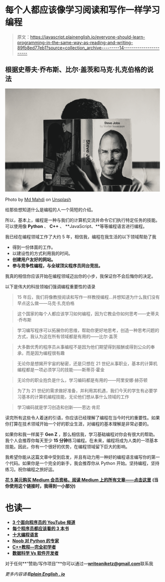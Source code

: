 # 每个人都应该像学习阅读和写作一样学习编程

> 原文：<https://javascript.plainenglish.io/everyone-should-learn-programming-in-the-same-way-as-reading-and-writing-89fb8ed77eb1?source=collection_archive---------14----------------------->

## 根据史蒂夫·乔布斯、比尔·盖茨和马克·扎克伯格的说法

![](img/f1f2a836d1ef9811fcb231a2f92b683f.png)

Photo by [Md Mahdi](https://unsplash.com/@mahdi17?utm_source=medium&utm_medium=referral) on [Unsplash](https://unsplash.com?utm_source=medium&utm_medium=referral)

给那些想知道什么是编程的人一个简短的介绍。

所以，基本上，编程是一种与我们的计算机交流并命令它们执行特定任务的技能。可以使用像 **Python** 、 **C++** 、 **JavaScript、**等等编程语言进行编程。

我已经在编程领域工作了大约 5 年，相信我，编程在我生活的以下领域帮助了我

*   得到一份体面的工作。
*   以建设性的方式利用我的时间。
*   **创建用户友好的网站。**
*   **参与竞争性编程，与全球顶尖程序员同台竞技。**

我真的相信你应该开始在编程领域迈出你的小步，我保证你不会后悔你的决定。

以下是伟大的科技领袖们强调编程重要性的语录

> 15 年后，我们将像教授阅读和写作一样教授编程…并想知道为什么我们没有早点这么做——马克·扎克伯格

> 这个国家的每个人都应该学习如何编程，因为它教会你如何思考——史蒂夫·乔布斯

> 学习编写程序可以拓展你的思维，帮助你更好地思考，创造一种思考问题的方式，我认为这在所有领域都是有用的——比尔·盖茨

> 大多数优秀的程序员从事编程不是因为他们期望得到报酬或得到公众的奉承，而是因为编程很有趣

> 无论你是想揭开宇宙的秘密，还是只想在 21 世纪从事职业，基本的计算机编程都是一项必须学习的技能——斯蒂芬·霍金

> 无论你的职业抱负是什么，学习编码都是有用的——阿里安娜·赫芬顿

> 为了为 21 世纪的需求做好准备，并利用其机遇，我们今天的学生有必要学习基本的计算机编程技能，无论他们想从事什么领域的工作

> 学习编码就是学习创造和创新——恩达·肯尼

读完所有这些令人着迷的引语，你应该已经理解了编程在当今时代的重要性。如果你打算在技术领域开始一个好的职业生涯，对编程的基本理解是非常必要的。

如果你和我一样属于 **Gen Z** ，那么相信我，学习基础编程对你会有很大的帮助。我个人会推荐你每天至少 **15 分钟**练习编程。在未来，编程将成为人类的一项基本技能。因此，你有一个很好的优势，在编程领域留下巨大的影响。

我希望你能从这篇文章中受到启发，并且有动力用一种好的编程语言编写你的第一个代码。如果你是一个完全的新手，我会推荐你从 Python 开始。坚持编程，坚持练习。祝你编程之旅好运。

[**花 5 美元购买 Medium 会员资格，阅读 Medium 上的所有文章——点击这里**](https://aniketz.medium.com/membership) **(当你使用这个链接时，我得到一小部分)**

# 也读—

*   [**3 个面向程序员的 YouTube 频道**](/3-youtube-channels-every-programmer-should-follow-66952f1f24e4)
*   [**每个程序员都应该看的 3 本书**](/3-books-every-programmer-should-read-97ac12422cfb)
*   [**十大编程语言**](/top-10-programming-languages-of-2021-d2d48c634ae7)
*   [**Noob 对 Python 的专家**](https://blog.devgenius.io/how-i-went-from-noob-to-expert-in-python-programming-8c4e141a0be1)
*   [**C++教程—完全初学者**](https://blog.devgenius.io/c-tutorial-for-complete-beginners-3d090ca8dd5f)
*   [**数据科学 Vs 软件开发者**](https://blog.devgenius.io/will-data-science-replace-software-developers-9eee00a6ebd6)

对于任何**“赞助/写作项目”**你可以通过—**writeaniketz@gmail.com**联系我

*更多内容请看*[***plain English . io***](http://plainenglish.io/)